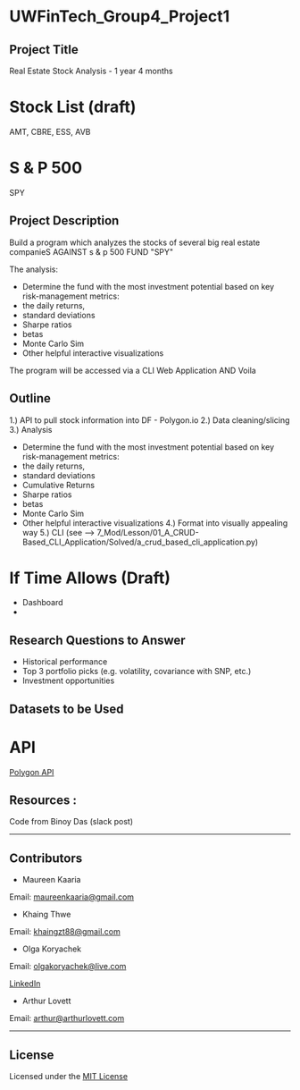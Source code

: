 # UWFinTech_Group4_Project1

## Project Title
Real Estate Stock Analysis - 1 year 4 months

# Stock List (draft)
 AMT, CBRE, ESS, AVB
# S & P 500 
SPY

## Project Description
Build a program which analyzes the stocks of several big real estate companieS AGAINST s & p 500 FUND "SPY"

The analysis:
* Determine the fund with the most investment potential based on key risk-management metrics:
* the daily returns, 
* standard deviations
* Sharpe ratios
* betas
* Monte Carlo Sim
* Other helpful interactive visualizations

The program will be accessed via a CLI Web Application AND Voila


## Outline
1.) API to pull stock information into DF - Polygon.io
2.) Data cleaning/slicing
3.) Analysis
* Determine the fund with the most investment potential based on key risk-management metrics:
* the daily returns, 
* standard deviations
* Cumulative Returns
* Sharpe ratios
* betas
* Monte Carlo Sim
* Other helpful interactive visualizations
4.) Format into visually appealing way
5.) CLI (see --> 7_Mod/Lesson/01_A_CRUD-Based_CLI_Application/Solved/a_crud_based_cli_application.py)

# If Time Allows (Draft)
* Dashboard
* 


## Research Questions to Answer
* Historical performance
* Top 3 portfolio picks (e.g. volatility, covariance with SNP, etc.)
* Investment opportunities


## Datasets to be Used
# API 
[Polygon API](https://polygon.io/docs/stocks/)

## Resources :
Code from Binoy Das (slack post)

---

## Contributors

* Maureen Kaaria

Email: maureenkaaria@gmail.com
* Khaing Thwe

Email: khaingzt88@gmail.com
* Olga Koryachek

Email: olgakoryachek@live.com

[LinkedIn](https://www.linkedin.com/in/olga-koryachek-a74b1877/?msgOverlay=true "LinkedIn")
* Arthur Lovett

Email: arthur@arthurlovett.com


---

## License

Licensed under the [MIT License](https://choosealicense.com/licenses/mit/)

